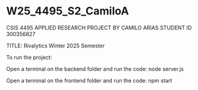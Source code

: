 # W25_4495_S2_CamiloA

CSIS 4495 APPLIED RESEARCH PROJECT
BY CAMILO ARIAS
STUDENT ID 300356827

TITLE: Rivalytics
Winter 2025 Semester


To run the project:

Open a terminal on the backend folder and run the code: node server.js

Open a terminal on the frontend folder and run the code: npm start


